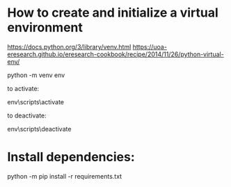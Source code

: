 # How to create and initialize a virtual environment

https://docs.python.org/3/library/venv.html
https://uoa-eresearch.github.io/eresearch-cookbook/recipe/2014/11/26/python-virtual-env/

python -m venv env

to activate:

env\scripts\activate

to deactivate:

env\scripts\deactivate

# Install dependencies:

python -m pip install -r requirements.txt
